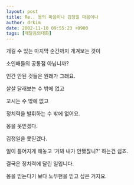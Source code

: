 ```yaml
---
layout: post
title: Re.. 몽의 마음이나 김정일 마음이나
author: drkim
date: 2002-11-10 09:55:23 +0900
tags: [깨달음의대화]
---
```

개길 수 있는 마지막 순간까지 개겨보는 것이
  
소인배들의 공통점 아닙니까?
  
인간 안된 것들은 원래가 그래요.
  
살살 달래보는 수 밖에 없고
  
꼬시는 수 밖에 없고
  
정치력을 발휘하는 수 밖에 없어요.
  

  
몽을 못믿겠다.
  
김정일을 못믿겠다.
  
일이 틀어지게 해놓고 '거봐 내가 안됐잖니?' 하는건 쉽죠.
  

  
결국은 정치력에 달린 일입니다.
  
몽을 믿는다기 보다 노무현을 믿고 싶은 거지요.